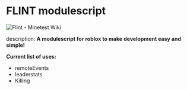 # FLINT  modulescript

<img src="https://wiki.minetest.net/images/2/2e/Flint.png" alt="Flint - Minetest Wiki"/>


description:
**A modulescript for roblox to make development easy and simple!**


**Current list of uses:**
- remoteEvents
- leaderstats
- Killing
